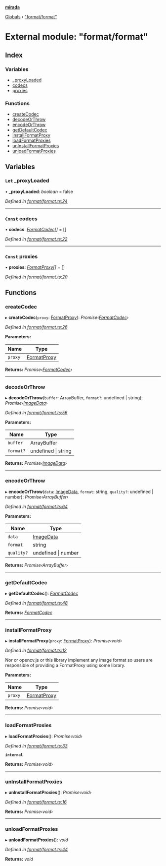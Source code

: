 **[mirada](../README.md)**

[Globals](../README.md) › ["format/format"](_format_format_.md)

# External module: "format/format"

## Index

### Variables

* [_proxyLoaded](_format_format_.md#let-_proxyloaded)
* [codecs](_format_format_.md#const-codecs)
* [proxies](_format_format_.md#const-proxies)

### Functions

* [createCodec](_format_format_.md#createcodec)
* [decodeOrThrow](_format_format_.md#decodeorthrow)
* [encodeOrThrow](_format_format_.md#encodeorthrow)
* [getDefaultCodec](_format_format_.md#getdefaultcodec)
* [installFormatProxy](_format_format_.md#installformatproxy)
* [loadFormatProxies](_format_format_.md#loadformatproxies)
* [unInstallFormatProxies](_format_format_.md#uninstallformatproxies)
* [unloadFormatProxies](_format_format_.md#unloadformatproxies)

## Variables

### `Let` _proxyLoaded

• **_proxyLoaded**: *boolean* = false

*Defined in [format/format.ts:24](https://github.com/cancerberoSgx/mirada/blob/cd60774/mirada/src/format/format.ts#L24)*

___

### `Const` codecs

• **codecs**: *[FormatCodec](../interfaces/_types_mirada_.formatcodec.md)[]* =  []

*Defined in [format/format.ts:22](https://github.com/cancerberoSgx/mirada/blob/cd60774/mirada/src/format/format.ts#L22)*

___

### `Const` proxies

• **proxies**: *[FormatProxy](_types_mirada_.md#formatproxy)[]* =  []

*Defined in [format/format.ts:20](https://github.com/cancerberoSgx/mirada/blob/cd60774/mirada/src/format/format.ts#L20)*

## Functions

###  createCodec

▸ **createCodec**(`proxy`: [FormatProxy](_types_mirada_.md#formatproxy)): *Promise‹[FormatCodec](../interfaces/_types_mirada_.formatcodec.md)›*

*Defined in [format/format.ts:26](https://github.com/cancerberoSgx/mirada/blob/cd60774/mirada/src/format/format.ts#L26)*

**Parameters:**

Name | Type |
------ | ------ |
`proxy` | [FormatProxy](_types_mirada_.md#formatproxy) |

**Returns:** *Promise‹[FormatCodec](../interfaces/_types_mirada_.formatcodec.md)›*

___

###  decodeOrThrow

▸ **decodeOrThrow**(`buffer`: ArrayBuffer, `format?`: undefined | string): *Promise‹[ImageData](../classes/_types_opencv__hacks_.imagedata.md)›*

*Defined in [format/format.ts:56](https://github.com/cancerberoSgx/mirada/blob/cd60774/mirada/src/format/format.ts#L56)*

**Parameters:**

Name | Type |
------ | ------ |
`buffer` | ArrayBuffer |
`format?` | undefined \| string |

**Returns:** *Promise‹[ImageData](../classes/_types_opencv__hacks_.imagedata.md)›*

___

###  encodeOrThrow

▸ **encodeOrThrow**(`data`: [ImageData](../classes/_types_opencv__hacks_.imagedata.md), `format`: string, `quality?`: undefined | number): *Promise‹ArrayBuffer›*

*Defined in [format/format.ts:64](https://github.com/cancerberoSgx/mirada/blob/cd60774/mirada/src/format/format.ts#L64)*

**Parameters:**

Name | Type |
------ | ------ |
`data` | [ImageData](../classes/_types_opencv__hacks_.imagedata.md) |
`format` | string |
`quality?` | undefined \| number |

**Returns:** *Promise‹ArrayBuffer›*

___

###  getDefaultCodec

▸ **getDefaultCodec**(): *[FormatCodec](../interfaces/_types_mirada_.formatcodec.md)*

*Defined in [format/format.ts:48](https://github.com/cancerberoSgx/mirada/blob/cd60774/mirada/src/format/format.ts#L48)*

**Returns:** *[FormatCodec](../interfaces/_types_mirada_.formatcodec.md)*

___

###  installFormatProxy

▸ **installFormatProxy**(`proxy`: [FormatProxy](_types_mirada_.md#formatproxy)): *Promise‹void›*

*Defined in [format/format.ts:12](https://github.com/cancerberoSgx/mirada/blob/cd60774/mirada/src/format/format.ts#L12)*

Nor or opencv.js or this library implement any image format so users are
responsible of providing a FormatProxy using some library.

**Parameters:**

Name | Type |
------ | ------ |
`proxy` | [FormatProxy](_types_mirada_.md#formatproxy) |

**Returns:** *Promise‹void›*

___

###  loadFormatProxies

▸ **loadFormatProxies**(): *Promise‹void›*

*Defined in [format/format.ts:33](https://github.com/cancerberoSgx/mirada/blob/cd60774/mirada/src/format/format.ts#L33)*

**`internal`** 

**Returns:** *Promise‹void›*

___

###  unInstallFormatProxies

▸ **unInstallFormatProxies**(): *Promise‹void›*

*Defined in [format/format.ts:16](https://github.com/cancerberoSgx/mirada/blob/cd60774/mirada/src/format/format.ts#L16)*

**Returns:** *Promise‹void›*

___

###  unloadFormatProxies

▸ **unloadFormatProxies**(): *void*

*Defined in [format/format.ts:44](https://github.com/cancerberoSgx/mirada/blob/cd60774/mirada/src/format/format.ts#L44)*

**Returns:** *void*